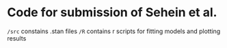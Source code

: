 # Code for submission of Sehein et al.
`/src` constains .stan files
`/R` contains r scripts for fitting models and plotting results
